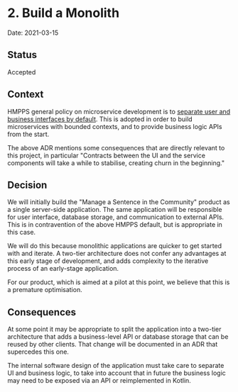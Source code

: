 # 2. Build a Monolith

Date: 2021-03-15

## Status

Accepted

## Context

HMPPS general policy on microservice development is to [separate user and business interfaces by default](https://structurizr.com/share/56937/decisions#%2FRefer%20and%20monitor%20an%20intervention:1). This is adopted in order to build microservices with bounded contexts, and to
provide business logic APIs from the start.

The above ADR mentions some consequences that are directly relevant to this project, in particular "Contracts between the UI and the service components will take a while to stabilise, creating churn in the beginning."

## Decision

We will initially build the "Manage a Sentence in the Community" product as a single server-side application.
The same application will be responsible for user interface, database storage, and communication to external APIs. This
is in contravention of the above HMPPS default, but is appropriate in this case.

We will do this because monolithic applications are quicker to get started with and iterate. A two-tier architecture
does not confer any advantages at this early stage of development, and adds complexity to the iterative process of an
early-stage application.

For our product, which is aimed at a pilot at this point, we believe that this is a premature optimisation.

## Consequences

At some point it may be appropriate to split the application into a two-tier architecture that adds a business-level API or
database storage that can be reused by other clients. That change will be documented in an ADR that supercedes this one.

The internal software design of the application must take care to separate UI and business logic, to take into account that
in future the business logic may need to be exposed via an API or reimplemented in Kotlin.
